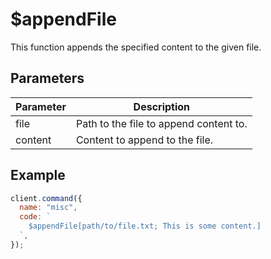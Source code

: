 # $appendFile

This function appends the specified content to the given file.

## Parameters

| Parameter | Description                            |
| --------- | -------------------------------------- |
| file      | Path to the file to append content to. |
| content   | Content to append to the file.         |

## Example

```js
client.command({
  name: "misc",
  code: `
    $appendFile[path/to/file.txt; This is some content.]
  `,
});
```
